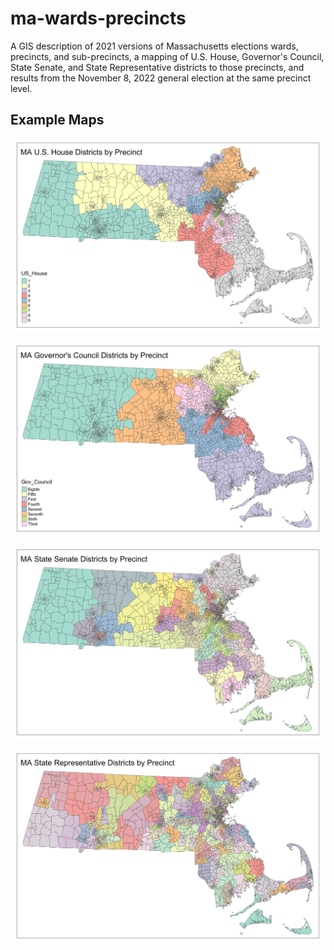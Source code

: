 # ma-wards-precincts

A GIS description of 2021 versions of Massachusetts elections wards,
precincts, and sub-precincts, a mapping of U.S. House, Governor's
Council, State Senate, and State Representative districts to those
precincts, and results from the November 8, 2022 general election
at the same precinct level.

## Example Maps

![U.S. House Districts by Precinct](maps/us_house_map.png)

![Governor's Council Districts by Precinct](maps/gov_council_map.png)

![State Senate Districts by Precinct](maps/state_senate_map.png)

![State Representative by Precinct](maps/state_rep_map.png)


